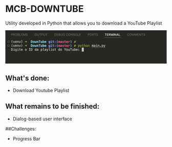 # MCB-DOWNTUBE

Utility developed in Python that allows you to download a YouTube Playlist

![screenshot](readme.png "screenshot")

## What's done:

- Download Youtube Playlist

## What remains to be finished:

- Dialog-based user interface

##Challenges:

- Progress Bar